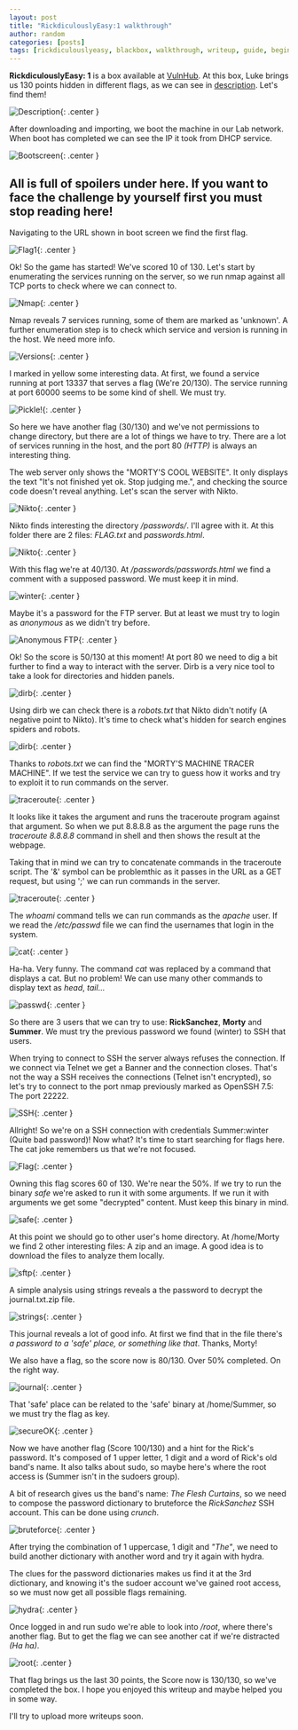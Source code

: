 ```yaml
---
layout: post
title: "RickdiculouslyEasy:1 walkthrough"
author: random
categories: [posts]
tags: [rickdiculouslyeasy, blackbox, walkthrough, writeup, guide, beginner, ctf]
---
```


<b>RickdiculouslyEasy: 1</b> is a box available at <a href="https://www.vulnhub.com/entry/rickdiculouslyeasy-1,207/">VulnHub</a>. At this box, Luke brings us 130 points hidden in different flags, as we can see in <a target="_blank" href="https://www.vulnhub.com/entry/rickdiculouslyeasy-1,207/#description">description</a>. Let's find them!

![Description](/images/rickdiculous1.png){: .center }

After downloading and importing, we boot the machine in our Lab network. When boot has completed we can see the IP it took from DHCP service.

![Bootscreen](/images/rickdiculous2.png){: .center }

<h2>All is full of spoilers under here. If you want to face the challenge by yourself first you must stop reading here!</h2>

Navigating to the URL shown in boot screen we find the first flag.

![Flag1](/images/rickdiculous3.png){: .center }

Ok! So the game has started! We've scored 10 of 130. Let's start by enumerating the services running on the server, so we run nmap against all TCP ports to check where we can connect to.

![Nmap](/images/rickdiculous4.png){: .center }

Nmap reveals 7 services running, some of them are marked as 'unknown'. A further enumeration step is to check which service and version is running in the host. We need more info.

![Versions](/images/rickdiculous5.png){: .center }

I marked in yellow some interesting data. At first, we found a service running at port 13337 that serves a flag (We're 20/130). The service running at port 60000 seems to be some kind of shell. We must try.

![Pickle!](/images/rickdiculous6.png){: .center }

So here we have another flag (30/130) and we've not permissions to change directory, but there are a lot of things we have to try. There are a lot of services running in the host, and the port 80 <i>(HTTP)</i> is always an interesting thing. 

The web server only shows the "MORTY'S COOL WEBSITE". It only displays the text "It's not finished yet ok. Stop judging me.", and checking the source code doesn't reveal anything. Let's scan the server with Nikto.

![Nikto](/images/rickdiculous7.png){: .center }

Nikto finds interesting the directory <i>/passwords/</i>. I'll agree with it. At this folder there are 2 files: <i>FLAG.txt</i> and <i>passwords.html</i>.

![Nikto](/images/rickdiculous8.png){: .center }

With this flag we're at 40/130. At <i>/passwords/passwords.html</i> we find a comment with a supposed password. We must keep it in mind.

![winter](/images/rickdiculous9.png){: .center }

Maybe it's a password for the FTP server. But at least we must try to login as <i>anonymous</i> as we didn't try before.

![Anonymous FTP](/images/rickdiculous10.png){: .center }

Ok! So the score is 50/130 at this moment! At port 80 we need to dig a bit further to find a way to interact with the server. Dirb is a very nice tool to take a look for directories and hidden panels.

![dirb](/images/rickdiculous11.png){: .center }

Using dirb we can check there is a <i>robots.txt</i> that Nikto didn't notify (A negative point to Nikto). It's time to check what's hidden for search engines spiders and robots.

![dirb](/images/rickdiculous12.png){: .center }

Thanks to <i>robots.txt</i> we can find the "MORTY'S MACHINE TRACER MACHINE". If we test the service we can try to guess how it works and try to exploit it to run commands on the server.

![traceroute](/images/rickdiculous13.png){: .center }

It looks like it takes the argument and runs the traceroute program against that argument. So when we put 8.8.8.8 as the argument the page runs the <i>traceroute 8.8.8.8</i> command in shell and then shows the result at the webpage.

Taking that in mind we can try to concatenate commands in the traceroute script. The '&' symbol can be problemthic as it passes in the URL as a GET request, but using ';' we can run commands in the server.

![traceroute](/images/rickdiculous14.png){: .center }

The <i>whoami</i> command tells we can run commands as the <i>apache</i> user. If we read the <i>/etc/passwd</i> file we can find the usernames that login in the system.

![cat](/images/rickdiculous15.png){: .center }

Ha-ha. Very funny. The command <i>cat</i> was replaced by a command that displays a cat. But no problem! We can use many other commands to display text as <i>head</i>, <i>tail</i>...

![passwd](/images/rickdiculous16.png){: .center }

So there are 3 users that we can try to use: <b>RickSanchez</b>, <b>Morty</b> and <b>Summer</b>. We must try the previous password we found (winter) to SSH that users.

When trying to connect to SSH the server always refuses the connection. If we connect via Telnet we get a Banner and the connection closes. That's not the way a SSH receives the connections (Telnet isn't encrypted), so let's try to connect to the port nmap previously marked as OpenSSH 7.5: The port 22222.

![SSH](/images/rickdiculous17.png){: .center }

Allright! So we're on a SSH connection with credentials Summer:winter (Quite bad password)! Now what? It's time to start searching for flags here. The cat joke remembers us that we're not focused.

![Flag](/images/rickdiculous18.png){: .center }

Owning this flag scores 60 of 130. We're near the 50%. If we try to run the binary <i>safe</i> we're asked to run it with some arguments. If we run it with arguments we get some "decrypted" content. Must keep this binary in mind.

![safe](/images/rickdiculous19.png){: .center }

At this point we should go to other user's home directory. At /home/Morty we find 2 other interesting files: A zip and an image. A good idea is to download the files to analyze them locally.

![sftp](/images/rickdiculous20.png){: .center }

A simple analysis using strings reveals a the password to decrypt the journal.txt.zip file.

![strings](/images/rickdiculous21.png){: .center }

This journal reveals a lot of good info. At first we find that in the file there's <i>a password to a 'safe' place, or something like that</i>. Thanks, Morty!

We also have a flag, so the score now is 80/130. Over 50% completed. On the right way.

![journal](/images/rickdiculous22.png){: .center }

That 'safe' place can be related to the 'safe' binary at /home/Summer, so we must try the flag as key.

![secureOK](/images/rickdiculous23.png){: .center }

Now we have another flag (Score 100/130) and a hint for the Rick's password. It's composed of 1 upper letter, 1 digit and a word of Rick's old band's name. It also talks about sudo, so maybe here's where the root access is (Summer isn't in the sudoers group).

A bit of research gives us the band's name: <i>The Flesh Curtains</i>, so we need to compose the password dictionary to bruteforce the <i>RickSanchez</i> SSH account. This can be done using <i>crunch</i>.

![bruteforce](/images/rickdiculous24.png){: .center }

After trying the combination of 1 uppercase, 1 digit and <i>"The"</i>, we need to build another dictionary with another word and try it again with hydra.

The clues for the password dictionaries makes us find it at the 3rd dictionary, and knowing it's the sudoer account we've gained root access, so we must now get all possible flags remaining.

![hydra](/images/rickdiculous25.png){: .center }

Once logged in and run sudo we're able to look into <i>/root</i>, where there's another flag. But to get the flag we can see another cat if we're distracted <i>(Ha ha)</i>.

![root](/images/rickdiculous26.png){: .center }

That flag brings us the last 30 points, the Score now is 130/130, so we've completed the box. I hope you enjoyed this writeup and maybe helped you in some way.

I'll try to upload more writeups soon.
